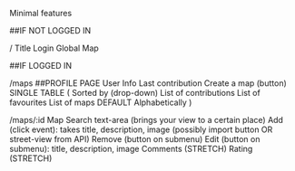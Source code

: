 Minimal features

##IF NOT LOGGED IN

/
Title
Login
Global Map

##IF LOGGED IN

/maps  ##PROFILE PAGE
User Info
Last contribution
Create a map (button)
SINGLE TABLE (
  Sorted by (drop-down)
List of contributions
List of favourites
List of maps DEFAULT Alphabetically
)


/maps/:id
Map
Search text-area (brings your view to a certain place)
Add (click event): takes title, description, image (possibly import button OR street-view from API)
Remove (button on submenu)
Edit (button on submenu): title, description, image
Comments (STRETCH)
Rating (STRETCH)



